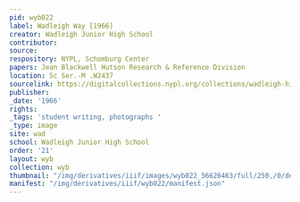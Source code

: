 ```yaml
---
pid: wyb022
label: Wadleigh Way [1966]
creator: Wadleigh Junior High School
contributor:
source:
respository: NYPL, Schomburg Center
papers: Jean Blackwell Hutson Research & Reference Division
location: Sc Ser.-M .W2437
sourcelink: https://digitalcollections.nypl.org/collections/wadleigh-high-school-yearbooks#/?tab=navigation
publisher:
_date: '1966'
rights:
_tags: 'student writing, photographs '
_type: image
site: wad
school: Wadleigh Junior High School
order: '21'
layout: wyb
collection: wyb
thumbnail: "/img/derivatives/iiif/images/wyb022_56626463/full/250,/0/default.jpg"
manifest: "/img/derivatives/iiif/wyb022/manifest.json"
---
```

